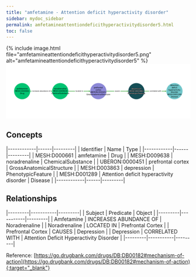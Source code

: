 ```yaml
---
title: "amfetamine - Attention deficit hyperactivity disorder"
sidebar: mydoc_sidebar
permalink: amfetamineattentiondeficithyperactivitydisorder5.html
toc: false 
---
```


{% include image.html file="amfetamineattentiondeficithyperactivitydisorder5.png" alt="amfetamineattentiondeficithyperactivitydisorder5" %}![Path Visualization](/images/amfetamineattentiondeficithyperactivitydisorder5.png)

## Concepts

|------------|------|---------|
| Identifier | Name | Type    |
|------------|------|---------|
| MESH:D000661 | amfetamine | Drug |
| MESH:D009638 | noradrenaline | ChemicalSubstance |
| UBERON:0000451 | prefrontal cortex | GrossAnatomicalStructure |
| MESH:D003863 | depression | PhenotypicFeature |
| MESH:D001289 | Attention deficit hyperactivity disorder | Disease |
|------------|------|---------|

## Relationships

|---------|-----------|---------|
| Subject | Predicate | Object  |
|---------|-----------|---------|
| Amfetamine | INCREASES ABUNDANCE OF | Noradrenaline |
| Noradrenaline | LOCATED IN | Prefrontal Cortex |
| Prefrontal Cortex | CAUSES | Depression |
| Depression | CORRELATED WITH | Attention Deficit Hyperactivity Disorder |
|---------|-----------|---------|

Reference: [https://go.drugbank.com/drugs/DB:DB00182#mechanism-of-action](https://go.drugbank.com/drugs/DB:DB00182#mechanism-of-action){:target="_blank"}